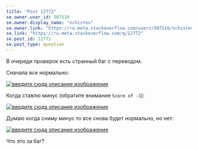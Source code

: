 ```yaml
---
title: "Post 12772"
se.owner.user_id: 507516
se.owner.display_name: "nchistov"
se.owner.link: "https://ru.meta.stackoverflow.com/users/507516/nchistov"
se.link: "https://ru.meta.stackoverflow.com/q/12772"
se.post_id: 12772
se.post_type: question
---
```

<p>В очереди проверок есть странный баг с переводом.</p>
<p>Сначала все нормально:</p>
<p><a href="https://i.stack.imgur.com/y2FhW.png" rel="nofollow noreferrer"><img src="https://i.stack.imgur.com/y2FhW.png" alt="введите сюда описание изображения" /></a></p>
<p>Когда ставлю минус (обратите внимание <code>Score of -1</code>):</p>
<p><a href="https://i.stack.imgur.com/2OtpQ.png" rel="nofollow noreferrer"><img src="https://i.stack.imgur.com/2OtpQ.png" alt="введите сюда описание изображения" /></a></p>
<p>Думаю когда сниму минус то все снова будет нормально, но нет:</p>
<p><a href="https://i.stack.imgur.com/GyJlO.png" rel="nofollow noreferrer"><img src="https://i.stack.imgur.com/GyJlO.png" alt="введите сюда описание изображения" /></a></p>
<p>Что это за баг?</p>
